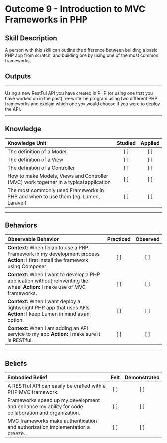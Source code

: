 # Outcome 9 - Introduction to MVC Frameworks in PHP

## Skill Description
A person with this skill can outline the difference between building a basic PHP app from scratch, and building one by using one of the most common frameworks. 


## Outputs
----------
Using a new RestFul API you have created in PHP (or using one that you have worked on in the past), re-write the program using two different PHP frameworks and explain which one you would choose if you were to deploy the API. 


----------
## Knowledge


| Knowledge Unit   |      Studied      | Applied |
|:-------------|:------------------:|:--------:|
| The definition of a Model | [ ] | [ ] |
| The definition of a View | [ ] | [ ] |
| The definition of a Controller | [ ] | [ ] |
| How to make Models, Views and Controller (MVC) work together in a typical application | [ ] | [ ] |
| The most commonly used Frameworks in PHP and when to use them (eg. Lumen, Laravel) | [ ] | [ ] |
----------


## Behaviors

| Observable Behavior   |      Practiced      | Observed |
|:-------------|:------------------:|:--------:|
| **Context:**  When I plan to use a PHP Framework in my development process **Action:** I first install the framework using Composer. |   [ ]   |   [ ] |
| **Context:**  When I want to develop a PHP application without reinventing the wheel **Action:** I make use of MVC frameworks. |   [ ]   |   [ ] |
| **Context:**  When I want deploy a lightweight PHP app that uses APIs **Action:** I keep Lumen in mind as an option. |   [ ]   |   [ ] |
| **Context:**  When I am adding an API service to my app **Action:** I make sure it is RESTful. |   [ ]   |   [ ] |

----------


## Beliefs


| Embodied Belief   |      Felt      | Demonstrated |
|:-------------|:------------------:|:--------:|
| A RESTful API can easily be crafted with a PHP MVC framework. | [ ] | [ ]  |
| Frameworks speed up my development and enhance my ability for code collaboration and organization.  |   [ ]   |   [ ] |
| MVC frameworks make authentication and authorization implementation a breeze. |   [ ]   |   [ ] |
